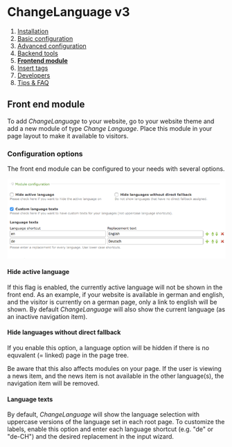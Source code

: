 # ChangeLanguage v3

1. [Installation](01-installation.md)
2. [Basic configuration](02-basics.md)
3. [Advanced configuration](03-advanced.md)
4. [Backend tools](04-backend.md)
5. [**Frontend module**](05-frontend-module.md)
6. [Insert tags](06-inserttags.md)
7. [Developers](07-developers.md)
8. [Tips & FAQ](08-tips-faq.md)


## Front end module

To add *ChangeLanguage* to your website, go to your website theme and add a new
module of type *Change Language*. Place this module in your page layout to
make it available to visitors.


### Configuration options

The front end module can be configured to your needs with several options.

![](images/frontend-module.png)


#### Hide active language

If this flag is enabled, the currently active language will not be shown
in the front end. As an example, if your website is available in german and
english, and the visitor is currently on a german page, only a link to
english will be shown. By default *ChangeLanguage* will also show the
current language (as an inactive navigation item).


#### Hide languages without direct fallback

If you enable this option, a language option will be hidden if there is no
equvalent (= linked) page in the page tree.

Be aware that this also affects modules on your page. If the user is viewing
a news item, and the news item is not available in the other language(s), the
navigation item will be removed.


#### Language texts

By default, *ChangeLanguage* will show the language selection with uppercase
versions of the language set in each root page. To customize the labels, enable
this option and enter each language shortcut (e.g. "de" or "de-CH") and the
desired replacement in the input wizard.
